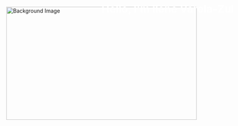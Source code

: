<div>
  <img src="https://media4.giphy.com/media/xThtawJ5higNRr1pq8/giphy.gif?cid=790b7611zhapxbfijxwzunc0tijkuh2hh1mewkp32kfmnchg&ep=v1_stickers_search&rid=giphy.gif&ct=s" alt="Background Image" width="100%" height="300px" style="position: relative;">
  <div style="position: absolute; top: 0; left: 50%; text-align: center; color: white;">
    <h1>Hello, I'm Ilene Varela-Zul</h1>
  </div>
</div>
